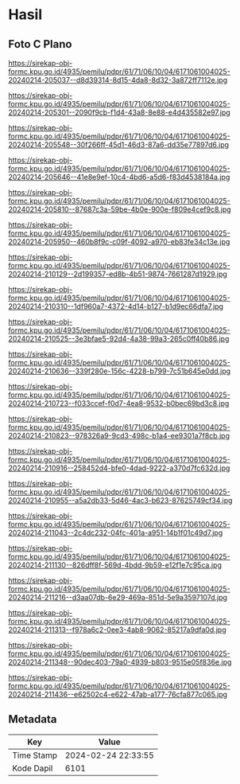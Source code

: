 # Hasil

## Foto C Plano

https://sirekap-obj-formc.kpu.go.id/4935/pemilu/pdpr/61/71/06/10/04/6171061004025-20240214-205037--d8d39314-8d15-4da8-8d32-3a872ff7112e.jpg

https://sirekap-obj-formc.kpu.go.id/4935/pemilu/pdpr/61/71/06/10/04/6171061004025-20240214-205301--2090f9cb-f1d4-43a8-8e88-e4d435582e97.jpg

https://sirekap-obj-formc.kpu.go.id/4935/pemilu/pdpr/61/71/06/10/04/6171061004025-20240214-205548--30f266ff-45d1-46d3-87a6-dd35e77897d6.jpg

https://sirekap-obj-formc.kpu.go.id/4935/pemilu/pdpr/61/71/06/10/04/6171061004025-20240214-205646--41e8e9ef-10c4-4bd6-a5d6-f83d4538184a.jpg

https://sirekap-obj-formc.kpu.go.id/4935/pemilu/pdpr/61/71/06/10/04/6171061004025-20240214-205810--87687c3a-59be-4b0e-900e-f809e4cef9c8.jpg

https://sirekap-obj-formc.kpu.go.id/4935/pemilu/pdpr/61/71/06/10/04/6171061004025-20240214-205950--460b8f9c-c09f-4092-a970-eb83fe34c13e.jpg

https://sirekap-obj-formc.kpu.go.id/4935/pemilu/pdpr/61/71/06/10/04/6171061004025-20240214-210129--2d199357-ed8b-4b51-9874-7661287d1929.jpg

https://sirekap-obj-formc.kpu.go.id/4935/pemilu/pdpr/61/71/06/10/04/6171061004025-20240214-210310--1df960a7-4372-4d14-b127-b1d9ec66dfa7.jpg

https://sirekap-obj-formc.kpu.go.id/4935/pemilu/pdpr/61/71/06/10/04/6171061004025-20240214-210525--3e3bfae5-92d4-4a38-99a3-265c0ff40b86.jpg

https://sirekap-obj-formc.kpu.go.id/4935/pemilu/pdpr/61/71/06/10/04/6171061004025-20240214-210636--339f280e-156c-4228-b799-7c51b645e0dd.jpg

https://sirekap-obj-formc.kpu.go.id/4935/pemilu/pdpr/61/71/06/10/04/6171061004025-20240214-210723--f033ccef-f0d7-4ea8-9532-b0bec69bd3c8.jpg

https://sirekap-obj-formc.kpu.go.id/4935/pemilu/pdpr/61/71/06/10/04/6171061004025-20240214-210823--978326a9-9cd3-498c-b1a4-ee9301a7f8cb.jpg

https://sirekap-obj-formc.kpu.go.id/4935/pemilu/pdpr/61/71/06/10/04/6171061004025-20240214-210916--258452d4-bfe0-4dad-9222-a370d7fc632d.jpg

https://sirekap-obj-formc.kpu.go.id/4935/pemilu/pdpr/61/71/06/10/04/6171061004025-20240214-210955--a5a2db33-5d46-4ac3-b623-87625749cf34.jpg

https://sirekap-obj-formc.kpu.go.id/4935/pemilu/pdpr/61/71/06/10/04/6171061004025-20240214-211043--2c4dc232-04fc-401a-a951-14b1f01c49d7.jpg

https://sirekap-obj-formc.kpu.go.id/4935/pemilu/pdpr/61/71/06/10/04/6171061004025-20240214-211130--826dff8f-569d-4bdd-9b59-e12f1e7c95ca.jpg

https://sirekap-obj-formc.kpu.go.id/4935/pemilu/pdpr/61/71/06/10/04/6171061004025-20240214-211216--d3aa07db-6e29-469a-851d-5e9a3597107d.jpg

https://sirekap-obj-formc.kpu.go.id/4935/pemilu/pdpr/61/71/06/10/04/6171061004025-20240214-211313--f978a6c2-0ee3-4ab8-9062-85217a9dfa0d.jpg

https://sirekap-obj-formc.kpu.go.id/4935/pemilu/pdpr/61/71/06/10/04/6171061004025-20240214-211348--90dec403-79a0-4939-b803-9515e05f836e.jpg

https://sirekap-obj-formc.kpu.go.id/4935/pemilu/pdpr/61/71/06/10/04/6171061004025-20240214-211436--e62502c4-e622-47ab-a177-76cfa877c065.jpg


## Metadata

| Key        | Value               |
| ---------- | ------------------- |
| Time Stamp | 2024-02-24 22:33:55 |
| Kode Dapil | 6101                |



